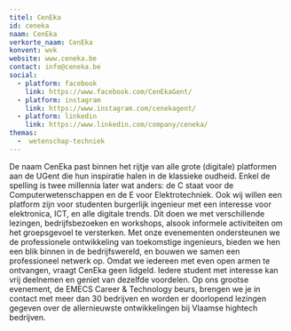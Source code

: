 ```yaml
---
titel: CenEka
id: ceneka
naam: CenEka
verkorte_naam: CenEka
konvent: wvk
website: www.ceneka.be
contact: info@ceneka.be
social:
  - platform: facebook
    link: https://www.facebook.com/CenEkaGent/
  - platform: instagram
    link: https://www.instagram.com/cenekagent/
  - platform: linkedin
    link: https://www.linkedin.com/company/ceneka/
themas:
  -  wetenschap-techniek
---
```


De naam CenEka past binnen het rijtje van alle grote (digitale) platformen aan de UGent die hun inspiratie halen in de klassieke oudheid. Enkel de spelling is twee millennia later wat anders: de C staat voor de Computerwetenschappen en de E voor Elektrotechniek. Ook wij willen een platform zijn voor studenten burgerlijk ingenieur met een interesse voor elektronica, ICT, en alle digitale trends. Dit doen we met verschillende lezingen, bedrijfsbezoeken en workshops, alsook informele activiteiten om het groepsgevoel te versterken.
Met onze evenementen ondersteunen we de professionele ontwikkeling van toekomstige ingenieurs, bieden we hen een blik binnen in de bedrijfswereld, en bouwen we samen een professioneel netwerk op. Omdat we iedereen met even open armen te ontvangen, vraagt CenEka geen lidgeld. Iedere student met interesse kan vrij deelnemen en geniet van dezelfde voordelen.
Op ons grootse evenement, de EMECS Career & Technology beurs, brengen we je in contact met meer dan 30 bedrijven en worden er doorlopend lezingen gegeven over de allernieuwste ontwikkelingen bij Vlaamse hightech bedrijven.

